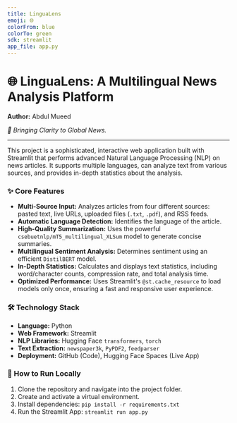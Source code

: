 ```yaml
---
title: LinguaLens
emoji: 🌐
colorFrom: blue
colorTo: green
sdk: streamlit
app_file: app.py
---
```


# 🌐 LinguaLens: A Multilingual News Analysis Platform

**Author:** Abdul Mueed

*🔎 Bringing Clarity to Global News.*

---

This project is a sophisticated, interactive web application built with Streamlit that performs advanced Natural Language Processing (NLP) on news articles. It supports multiple languages, can analyze text from various sources, and provides in-depth statistics about the analysis.

### ✨ Core Features

* **Multi-Source Input:** Analyzes articles from four different sources: pasted text, live URLs, uploaded files (`.txt`, `.pdf`), and RSS feeds.
* **Automatic Language Detection:** Identifies the language of the article.
* **High-Quality Summarization:** Uses the powerful `csebuetnlp/mT5_multilingual_XLSum` model to generate concise summaries.
* **Multilingual Sentiment Analysis:** Determines sentiment using an efficient `DistilBERT` model.
* **In-Depth Statistics:** Calculates and displays text statistics, including word/character counts, compression rate, and total analysis time.
* **Optimized Performance:** Uses Streamlit's `@st.cache_resource` to load models only once, ensuring a fast and responsive user experience.

### 🛠️ Technology Stack

* **Language:** Python
* **Web Framework:** Streamlit
* **NLP Libraries:** Hugging Face `transformers`, `torch`
* **Text Extraction:** `newspaper3k`, `PyPDF2`, `feedparser`
* **Deployment:** GitHub (Code), Hugging Face Spaces (Live App)

### 🚀 How to Run Locally

1.  Clone the repository and navigate into the project folder.
2.  Create and activate a virtual environment.
3.  Install dependencies: `pip install -r requirements.txt`
4.  Run the Streamlit App: `streamlit run app.py`